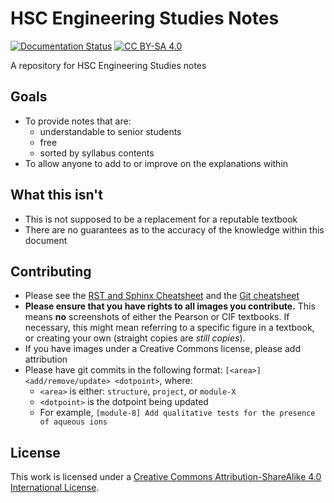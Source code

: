 HSC Engineering Studies Notes
===================
[![Documentation Status](https://readthedocs.org/projects/hsc-engineering/badge/?version=latest)](https://hsc-engineering.readthedocs.io)
[![CC BY-SA 4.0][cc-by-sa-shield]][cc-by-sa]

A repository for HSC Engineering Studies notes

Goals
-----
- To provide notes that are:
    - understandable to senior students
    - free
    - sorted by syllabus contents
- To allow anyone to add to or improve on the explanations within

What this isn't
---------------
- This is not supposed to be a replacement for a reputable textbook
- There are no guarantees as to the accuracy of the knowledge within this document

Contributing
------------
- Please see the [RST and Sphinx Cheatsheet](https://thomas-cokelaer.info/tutorials/sphinx/rest_syntax.html) and the [Git cheatsheet](https://github.github.com/training-kit/downloads/github-git-cheat-sheet.pdf)
- **Please ensure that you have rights to all images you contribute.** This means **no** screenshots of either the Pearson or CIF textbooks. If necessary, this might mean referring to a specific figure in a textbook, or creating your own (straight copies are *still copies*).
- If you have images under a Creative Commons license, please add attribution
- Please have git commits in the following format: `[<area>] <add/remove/update> <dotpoint>`, where:
    - `<area>` is either: `structure`, `project`, or `module-X`
    - `<dotpoint>` is the dotpoint being updated
    - For example, `[module-8] Add qualitative tests for the presence of aqueous ions`

License
-------
This work is licensed under a
[Creative Commons Attribution-ShareAlike 4.0 International License][cc-by-sa].

[cc-by-sa]: http://creativecommons.org/licenses/by-sa/4.0/
[cc-by-sa-shield]: https://img.shields.io/badge/License-CC%20BY--SA%204.0-lightgrey.svg
